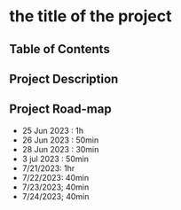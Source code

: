 
# the title of the project

## Table of Contents

## Project Description

## Project Road-map

- 25 Jun 2023 : 1h
- 26 Jun 2023 : 50min
- 28 Jun 2023 : 30min
- 3 jul 2023 : 50min
- 7/21/2023: 1hr
- 7/22/2023: 40min
- 7/23/2023; 40min
- 7/24/2023; 40min
